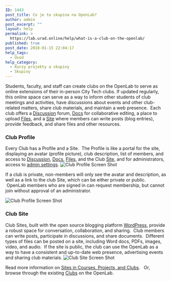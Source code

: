 ```yaml
---
ID: 1443
post_title: Co je to skupina na OpenLab?
author: admin
post_excerpt: ""
layout: help
permalink: >
  https://lab.urad.online/help/what-is-a-club-on-the-openlab/
published: true
post_date: 2018-01-15 22:04:17
help_tags:
  - Úvod
help_category:
  - Kurzy projekty a skupiny
  - Skupiny
---
```

Students, faculty, and staff can create clubs on the OpenLab to serve as online extensions of their in-person City Tech clubs. If updated regularly, this online space can serve as a way to inform other students of club meetings and activities, have discussions about events and other club-related matters, share club materials, and maintain a web presence.  Each club offers a <a title="Using “Discussion” forums" href="https://lab.urad.online/help/discussion-forums/">Discussion</a> forum, <a title="Using “Docs”" href="https://lab.urad.online/help/using-docs/">Docs</a> for collaborative editing, a place to upload <a title="Using “Files”" href="https://lab.urad.online/help/using-files/">Files</a>, and a <a title="What is a “Site” on a Course, Project, or Club?" href="https://lab.urad.online/help/what-is-a-site-on-a-course-project-or-club/">Site</a> where members can write posts (blog entries), provide feedback, and share files and other resources.
<h3><strong>Club Profile</strong></h3>
Every Club has a Profile and a Site.  The Profile is like a portal for the site, displaying an avatar (profile picture), club description, list of members, and access to <a title="Using “Discussion” forums" href="https://lab.urad.online/help/discussion-forums/">Discussion</a>, <a title="Using “Docs”" href="https://lab.urad.online/help/using-docs/">Docs</a>, <a title="Using “Files”" href="https://lab.urad.online/help/using-files/">Files</a>, and the Club <a title="What is a “Site” on a Course, Project, or Club?" href="https://lab.urad.online/help/what-is-a-site-on-a-course-project-or-club/">Site</a>, and for administrators, access to <a title="Changing privacy and other settings for a Course, Project, or Club" href="https://lab.urad.online/help/changing-privacy-and-other-settings-for-a-course-project-or-club/">admin settings</a>.

<img class="alignnone wp-image-36198 size-full" src="https://openlab.citytech.cuny.edu/wp-content/uploads/2012/09/what_is_club_1_v2.png" alt="Club Profile Screen Shot" />

If a club is private, non-members will only see the avatar and description, as well as a link to the club Site, which can be either private or public.  OpenLab members who are signed in can request membership, but cannot join without approval of an administrator.

<img class="alignnone wp-image-36198 size-full" src="https://openlab.citytech.cuny.edu/wp-content/uploads/2012/09/what_is_club_1_v2.png" alt="Club Profile Screen Shot" />
<h3><strong>Club Site</strong></h3>
Club Sites, built with the open source blogging platform <a href="http://wordpress.org/" target="_blank" rel="noopener">WordPress</a>, provide a robust space for conversation, collaboration, and sharing.  Club members can write posts, participate in discussions, and share documents.  Different types of files can be posted on a site, including Word docs, PDFs, images, video, and audio.  If the site is public, the club can use the OpenLab as a way to have a consistent and up-to-date web presence, advertising events and sharing club materials.

<img class="alignnone wp-image-36201 size-full" src="https://openlab.citytech.cuny.edu/wp-content/uploads/2012/09/what_is_club_3_v2.png" alt="Club Site Screen Shot" />

Read more information on <a href="https://lab.urad.online/help/help-category/sites-on-the-openlab/">Sites in Courses, Projects, and Clubs</a>.   Or, browse through the existing <a href="https://lab.urad.online/clubs/">Clubs</a> on the OpenLab.